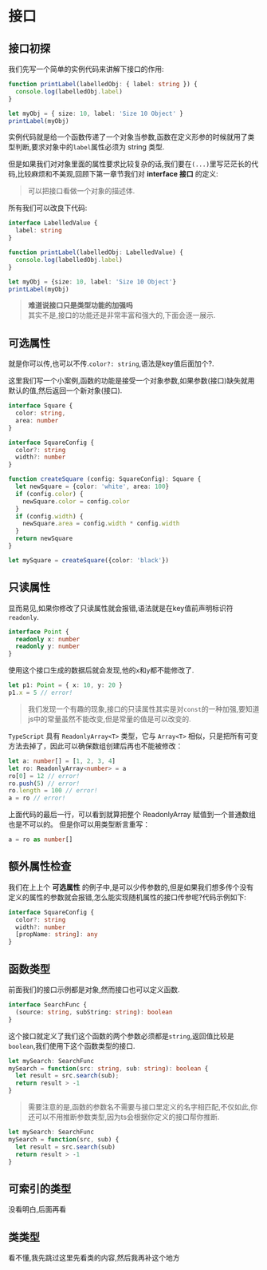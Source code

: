 # 接口

## 接口初探
我们先写一个简单的实例代码来讲解下接口的作用:
```ts
function printLabel(labelledObj: { label: string }) {
  console.log(labelledObj.label)
}

let myObj = { size: 10, label: 'Size 10 Object' }
printLabel(myObj)
```
实例代码就是给一个函数传递了一个对象当参数,函数在定义形参的时候就用了类型判断,要求对象中的`label`属性必须为 string 类型.

但是如果我们对对象里面的属性要求比较复杂的话,我们要在`(...)`里写茫茫长的代码,比较麻烦和不美观,回顾下第一章节我们对 **interface 接口** 的定义:
>可以把接口看做一个对象的描述体.

所有我们可以改良下代码:
```ts
interface LabelledValue {
  label: string
}

function printLabel(labelledObj: LabelledValue) {
  console.log(labelledObj.label)
}

let myObj = {size: 10, label: 'Size 10 Object'}
printLabel(myObj)
```

>**难道说接口只是类型功能的加强吗**  
其实不是,接口的功能还是非常丰富和强大的,下面会逐一展示.

## 可选属性
就是你可以传,也可以不传.`color?: string`,语法是key值后面加个?.

这里我们写一个小案例,函数的功能是接受一个对象参数,如果参数(接口)缺失就用默认的值,然后返回一个新对象(接口).
```ts
interface Square {
  color: string,
  area: number
}

interface SquareConfig {
  color?: string
  width?: number
}

function createSquare (config: SquareConfig): Square {
  let newSquare = {color: 'white', area: 100}
  if (config.color) {
    newSquare.color = config.color
  }
  if (config.width) {
    newSquare.area = config.width * config.width
  }
  return newSquare
}

let mySquare = createSquare({color: 'black'})
```

## 只读属性
显而易见,如果你修改了只读属性就会报错,语法就是在key值前声明标识符`readonly`.
```ts
interface Point {
  readonly x: number
  readonly y: number
}
```
使用这个接口生成的数据后就会发现,他的`x`和`y`都不能修改了.
```ts
let p1: Point = { x: 10, y: 20 }
p1.x = 5 // error!
```
>我们发现一个有趣的现象,接口的只读属性其实是对`const`的一种加强,要知道js中的常量虽然不能改变,但是常量的值是可以改变的.

`TypeScript` 具有 `ReadonlyArray<T>` 类型，它与 `Array<T>` 相似，只是把所有可变方法去掉了，因此可以确保数组创建后再也不能被修改：
```ts
let a: number[] = [1, 2, 3, 4]
let ro: ReadonlyArray<number> = a
ro[0] = 12 // error!
ro.push(5) // error!
ro.length = 100 // error!
a = ro // error!
```
上面代码的最后一行，可以看到就算把整个 ReadonlyArray 赋值到一个普通数组也是不可以的。 但是你可以用类型断言重写：
```ts
a = ro as number[]
```

## 额外属性检查
我们在上上个 **可选属性** 的例子中,是可以少传参数的,但是如果我们想多传个没有定义的属性的参数就会报错,怎么能实现随机属性的接口传参呢?代码示例如下:
```ts
interface SquareConfig {
  color?: string
  width?: number
  [propName: string]: any
}
```

## 函数类型
前面我们的接口示例都是对象,然而接口也可以定义函数.
```ts
interface SearchFunc {
  (source: string, subString: string): boolean
}
```
这个接口就定义了我们这个函数的两个参数必须都是`string`,返回值比较是`boolean`,我们使用下这个函数类型的接口.
```ts
let mySearch: SearchFunc
mySearch = function(src: string, sub: string): boolean {
  let result = src.search(sub);
  return result > -1
}
```
>需要注意的是,函数的参数名不需要与接口里定义的名字相匹配,不仅如此,你还可以不用推断参数类型,因为ts会根据你定义的接口帮你推断.
```ts
let mySearch: SearchFunc
mySearch = function(src, sub) {
  let result = src.search(sub)
  return result > -1
}
```

## 可索引的类型
没看明白,后面再看

## 类类型
看不懂,我先跳过这里先看类的内容,然后我再补这个地方



